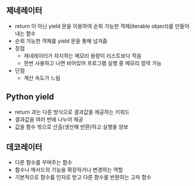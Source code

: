 ## 제네레이터

- return 이 아닌 yield 문을 이용하여 순회 가능한 객체(iterable object)를 만들어내는 함수
- 순회 가능한 객체를 yield 문을 통해 넘겨줌
- 장점
    - 제네레이터가 차지하는 메모리 용량이 리스트보다 적음
    - 한번 사용하고 나면 비어있어 프로그램 실행 중 메모리 절약 가능
- 단점
    - 계산 속도가 느림

## Python yield

- return 과는 다른 방식으로 결과값을 제공하는 키워드
- 결과값을 여러 번에 나누어 제공
- 값을 함수 밖으로 산출(생산해 반환)하고 실행을 양보

## 데코레이터

- 다른 함수를 꾸며주는 함수
- 함수나 메서드의 기능을 확장하거나 변경하는 역할
- 기본적으로 함수를 인자로 받고 다른 함수를 반환하는 고차 함수